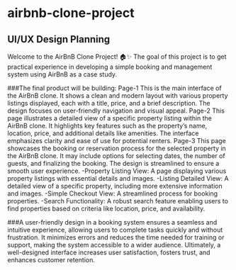 # airbnb-clone-project

## UI/UX Design Planning
Welcome to the AirBnB Clone Project! 🏠✨
The goal of this project is to get practical experience in developing a simple booking and management system using AirBnB as a case study. 

###The final product will be building:
Page-1	This is the main interface of the AirBnB clone. It shows a clean and modern layout with various property listings displayed, each with a title, price, and a brief description. The design focuses on user-friendly navigation and visual appeal.
Page-2	This page illustrates a detailed view of a specific property listing within the AirBnB clone. It highlights key features such as the property’s name, location, price, and additional details like amenities. The interface emphasizes clarity and ease of use for potential renters.
Page-3	This page showcases the booking or reservation process for the selected property in the AirBnB clone. It may include options for selecting dates, the number of guests, and finalizing the booking. The design is streamlined to ensure a smooth user experience.
-Property Listing View: A page displaying various property listings with essential details and images.
-Listing Detailed View: A detailed view of a specific property, including more extensive information and images.
-Simple Checkout View: A streamlined process for booking properties.
-Search Functionality: A robust search feature enabling users to find properties based on criteria like location, price, and availability.

###A user-friendly design in a booking system ensures a seamless and intuitive experience, allowing users to complete tasks quickly and without frustration. It minimizes errors and reduces the time needed for training or support, making the system accessible to a wider audience. Ultimately, a well-designed interface increases user satisfaction, fosters trust, and enhances customer retention.


